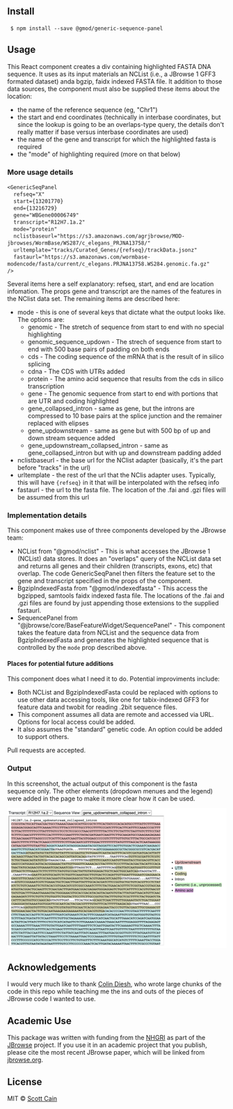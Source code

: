 ## Install

     $ npm install --save @gmod/generic-sequence-panel

## Usage

This React component creates a div containing highlighted FASTA DNA sequence. It uses as its input materials an NCList (i.e., a JBrowse 1 GFF3 formated dataset) anda bgzip, faidx indexed FASTA file.  It addition to those data sources, the component must also be supplied these items about the location:

* the name of the reference sequence (eg, "Chr1")
* the start and end coordinates (technically in interbase coordinates, but since the lookup is going to be an overlaps-type query, the details don't really matter if base versus interbase coordinates are used)
* the name of the gene and transcript for which the highlighted fasta is required
* the "mode" of highlighting required (more on that below)

### More usage details

    <GenericSeqPanel
      refseq="X"
      start={13201770}
      end={13216729}
      gene="WBGene00006749"
      transcript="R12H7.1a.2"
      mode="protein"
      nclistbaseurl="https://s3.amazonaws.com/agrjbrowse/MOD-jbrowses/WormBase/WS287/c_elegans_PRJNA13758/"
      urltemplate="tracks/Curated_Genes/{refseq}/trackData.jsonz"
      fastaurl="https://s3.amazonaws.com/wormbase-modencode/fasta/current/c_elegans.PRJNA13758.WS284.genomic.fa.gz"
    />

Several items here a self explanatory: refseq, start, and end are location infomation. The props gene and transcript are the names of the features in the NClist data set.  The remaining items are described here:

* mode - this is one of several keys that dictate what the output looks like. The options are:
   * genomic - The stretch of sequence from start to end with no special highlighting
   * genomic_sequence_updown - The strech of sequence from start to end with 500 base pairs of padding on both ends
   * cds - The coding sequence of the mRNA that is the result of in silico splicing
   * cdna - The CDS with UTRs added
   * protein - The amino acid sequence that results from the cds in silico transcription
   * gene - The genomic sequence from start to end with portions that are UTR and coding highlighted
   * gene_collapsed_intron - same as gene, but the introns are compressed to 10 base pairs at the splice junction and the remainer replaced with elipses
   * gene_updownstream - same as gene but with 500 bp of up and down stream sequence added 
   * gene_updownstream_collapsed_intron - same as gene_collapsed_intron but with up and downstream padding added
* nclistbaseurl - the base url for the NClist adapter (basically, it's the part before "tracks" in the url)
* urltemplate - the rest of the url that the NClis adapter uses. Typically, this will have `{refseq}` in it that will be interpolated with the refseq info
* fastaurl - the url to the fasta file. The location of the .fai and .gzi files will be assumed from this url

### Implementation details

This component makes use of three components developed by the JBrowse team:

* NCList from "@gmod/nclist" - This is what accesses the JBrowse 1 (NCList) data stores. It does an "overlaps" query of the NCList data set and returns all genes and their children (transcripts, exons, etc) that overlap. The code GenericSeqPanel then filters the feature set to the gene and transcript specified in the props of the component.
* BgzipIndexedFasta from "@gmod/indexedfasta" - This access the bgzipped, samtools faidx indexed fasta file. The locations of the .fai and .gzi files are found by just appending those extensions to the supplied fastaurl. 
* SequencePanel from "@jbrowse/core/BaseFeatureWidget/SequencePanel" - This component takes the feature data from NCList and the sequence data from BgzipIndexedFasta and generates the highlighted sequence that is controlled by the `mode` prop described above.

#### Places for potential future additions

This component does what I need it to do. Potential improviments include:
* Both NCList and BgzipIndexedFasta could be replaced with options to use other data accessing tools, like one for tabix-indexed GFF3 for feature data and twobit for reading .2bit sequence files.
* This component assumes all data are remote and accessed via URL. Options for local access could be added.
* It also assumes the "standard" genetic code. An option could be added to support others. 

Pull requests are accepted.

### Output

In this screenshot, the actual output of this component is the fasta sequence only. The other elements (dropdown menues and the legend) were added in the page to make it more clear how it can be used.

![Screenshot of sample output showing a few dozen rows of fasta sequence with color highlighting](img/example_output.png)

## Acknowledgements

I would very much like to thank [Colin Diesh](https://github.com/cmdcolin), who wrote large chunks of the code in this repo while teaching me the ins and outs of the pieces of JBrowse code I wanted to use.

## Academic Use

This package was written with funding from the [NHGRI](http://genome.gov) as part of the [JBrowse](http://jbrowse.org) project. If you use it in an academic project that you publish, please cite the most recent JBrowse paper, which will be linked from [jbrowse.org](http://jbrowse.org).

## License

MIT © [Scott Cain](https://github.com/scottcain)

